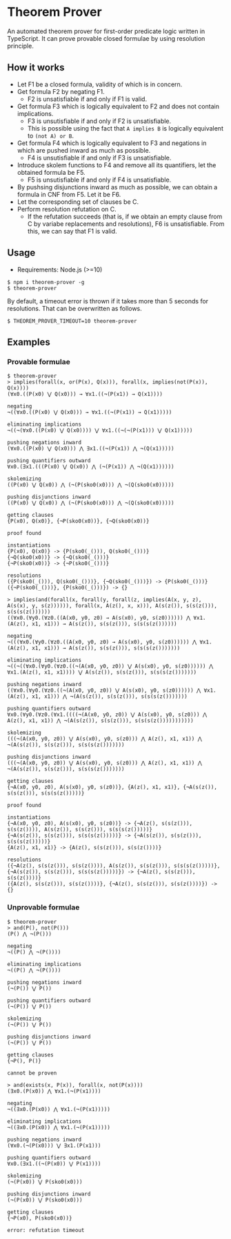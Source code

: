 # Theorem Prover

An automated theorem prover for first-order predicate logic written in TypeScript. It can prove provable closed formulae by using resolution principle.

## How it works

- Let F1 be a closed formula, validity of which is in concern.
- Get formula F2 by negating F1.
  - F2 is unsatisfiable if and only if F1 is valid.
- Get formula F3 which is logically equivalent to F2 and does not contain implications.
  - F3 is unsutisfiable if and only if F2 is unsatisfiable.
  - This is possible using the fact that `A implies B` is logically equivalent to `(not A) or B`.
- Get formula F4 which is logically equivalent to F3 and negations in which are pushed inward as much as possible.
  - F4 is unsutisfiable if and only if F3 is unsatisfiable.
- Introduce skolem functions to F4 and remove all its quantifiers, let the obtained formula be F5.
  - F5 is unsutisfiable if and only if F4 is unsatisfiable.
- By pushsing disjunctions inward as much as possible, we can obtain a formula in CNF from F5. Let it be F6.
- Let the corresponding set of clauses be C.
- Perform resolution refutation on C.
  - If the refutation succeeds (that is, if we obtain an empty clause from C by variabe replacements and resolutions), F6 is unsatisfiable. From this, we can say that F1 is valid.

## Usage

- Requirements: Node.js (>=10)

```console
$ npm i theorem-prover -g
$ theorem-prover
```

By default, a timeout error is thrown if it takes more than 5 seconds for resolutions. That can be overwritten as follows.

```console
$ THEOREM_PROVER_TIMEOUT=10 theorem-prover
```

## Examples

### Provable formulae

```console
$ theorem-prover
> implies(forall(x, or(P(x), Q(x))), forall(x, implies(not(P(x)), Q(x))))
(∀x0.((P(x0) ⋁ Q(x0))) → ∀x1.((¬(P(x1)) → Q(x1))))

negating
¬((∀x0.((P(x0) ⋁ Q(x0))) → ∀x1.((¬(P(x1)) → Q(x1)))))

eliminating implications
¬((¬(∀x0.((P(x0) ⋁ Q(x0)))) ⋁ ∀x1.((¬(¬(P(x1))) ⋁ Q(x1)))))

pushing negations inward
(∀x0.((P(x0) ⋁ Q(x0))) ⋀ ∃x1.((¬(P(x1)) ⋀ ¬(Q(x1)))))

pushing quantifiers outward
∀x0.(∃x1.(((P(x0) ⋁ Q(x0)) ⋀ (¬(P(x1)) ⋀ ¬(Q(x1))))))

skolemizing
((P(x0) ⋁ Q(x0)) ⋀ (¬(P(sko0(x0))) ⋀ ¬(Q(sko0(x0)))))

pushing disjunctions inward
((P(x0) ⋁ Q(x0)) ⋀ (¬(P(sko0(x0))) ⋀ ¬(Q(sko0(x0)))))

getting clauses
{P(x0), Q(x0)}, {¬P(sko0(x0))}, {¬Q(sko0(x0))}

proof found

instantiations
{P(x0), Q(x0)} -> {P(sko0(_())), Q(sko0(_()))}
{¬Q(sko0(x0))} -> {¬Q(sko0(_()))}
{¬P(sko0(x0))} -> {¬P(sko0(_()))}

resolutions
({P(sko0(_())), Q(sko0(_()))}, {¬Q(sko0(_()))}) -> {P(sko0(_()))}
({¬P(sko0(_()))}, {P(sko0(_()))}) -> {}

> implies(and(forall(x, forall(y, forall(z, implies(A(x, y, z), A(s(x), y, s(z)))))), forall(x, A(z(), x, x))), A(s(z()), s(s(z())), s(s(s(z())))))
((∀x0.(∀y0.(∀z0.((A(x0, y0, z0) → A(s(x0), y0, s(z0)))))) ⋀ ∀x1.(A(z(), x1, x1))) → A(s(z()), s(s(z())), s(s(s(z())))))

negating
¬(((∀x0.(∀y0.(∀z0.((A(x0, y0, z0) → A(s(x0), y0, s(z0)))))) ⋀ ∀x1.(A(z(), x1, x1))) → A(s(z()), s(s(z())), s(s(s(z()))))))

eliminating implications
¬((¬((∀x0.(∀y0.(∀z0.((¬(A(x0, y0, z0)) ⋁ A(s(x0), y0, s(z0)))))) ⋀ ∀x1.(A(z(), x1, x1)))) ⋁ A(s(z()), s(s(z())), s(s(s(z()))))))

pushing negations inward
((∀x0.(∀y0.(∀z0.((¬(A(x0, y0, z0)) ⋁ A(s(x0), y0, s(z0)))))) ⋀ ∀x1.(A(z(), x1, x1))) ⋀ ¬(A(s(z()), s(s(z())), s(s(s(z()))))))

pushing quantifiers outward
∀x0.(∀y0.(∀z0.(∀x1.((((¬(A(x0, y0, z0)) ⋁ A(s(x0), y0, s(z0))) ⋀ A(z(), x1, x1)) ⋀ ¬(A(s(z()), s(s(z())), s(s(s(z()))))))))))

skolemizing
(((¬(A(x0, y0, z0)) ⋁ A(s(x0), y0, s(z0))) ⋀ A(z(), x1, x1)) ⋀ ¬(A(s(z()), s(s(z())), s(s(s(z()))))))

pushing disjunctions inward
(((¬(A(x0, y0, z0)) ⋁ A(s(x0), y0, s(z0))) ⋀ A(z(), x1, x1)) ⋀ ¬(A(s(z()), s(s(z())), s(s(s(z()))))))

getting clauses
{¬A(x0, y0, z0), A(s(x0), y0, s(z0))}, {A(z(), x1, x1)}, {¬A(s(z()), s(s(z())), s(s(s(z()))))}

proof found

instantiations
{¬A(x0, y0, z0), A(s(x0), y0, s(z0))} -> {¬A(z(), s(s(z())), s(s(z()))), A(s(z()), s(s(z())), s(s(s(z()))))}
{¬A(s(z()), s(s(z())), s(s(s(z()))))} -> {¬A(s(z()), s(s(z())), s(s(s(z()))))}
{A(z(), x1, x1)} -> {A(z(), s(s(z())), s(s(z())))}

resolutions
({¬A(z(), s(s(z())), s(s(z()))), A(s(z()), s(s(z())), s(s(s(z()))))}, {¬A(s(z()), s(s(z())), s(s(s(z()))))}) -> {¬A(z(), s(s(z())), s(s(z())))}
({A(z(), s(s(z())), s(s(z())))}, {¬A(z(), s(s(z())), s(s(z())))}) -> {}
```

### Unprovable formulae

```console
$ theorem-prover
> and(P(), not(P()))
(P() ⋀ ¬(P()))

negating
¬((P() ⋀ ¬(P())))

eliminating implications
¬((P() ⋀ ¬(P())))

pushing negations inward
(¬(P()) ⋁ P())

pushing quantifiers outward
(¬(P()) ⋁ P())

skolemizing
(¬(P()) ⋁ P())

pushing disjunctions inward
(¬(P()) ⋁ P())

getting clauses
{¬P(), P()}

cannot be proven

> and(exists(x, P(x)), forall(x, not(P(x))))
(∃x0.(P(x0)) ⋀ ∀x1.(¬(P(x1))))

negating
¬((∃x0.(P(x0)) ⋀ ∀x1.(¬(P(x1)))))

eliminating implications
¬((∃x0.(P(x0)) ⋀ ∀x1.(¬(P(x1)))))

pushing negations inward
(∀x0.(¬(P(x0))) ⋁ ∃x1.(P(x1)))

pushing quantifiers outward
∀x0.(∃x1.((¬(P(x0)) ⋁ P(x1))))

skolemizing
(¬(P(x0)) ⋁ P(sko0(x0)))

pushing disjunctions inward
(¬(P(x0)) ⋁ P(sko0(x0)))

getting clauses
{¬P(x0), P(sko0(x0))}

error: refutation timeout
```
